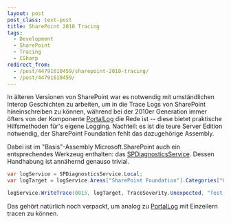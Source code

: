 ```yaml
---
layout: post
post_class: text-post
title: SharePoint 2010 Tracing
tags:
  - Development
  - SharePoint
  - Tracing
  - CSharp
redirect_from:
  - /post/44791610459/sharepoint-2010-tracing/
  - /post/44791610459/
---
```

In älteren Versionen von SharePoint war es notwendig mit umständlichen Interop Geschichten zu arbeiten, um in die Trace Logs von SharePoint hineinschreiben zu können, während bei der 2010er Generation immer öfters von der Komponente [PortalLog][0] die Rede ist -- diese bietet praktische Hilfsmethoden für's eigene Logging. Nachteil: es ist die teure Server Edition notwendig, der SharePoint Foundation fehlt das dazugehörige Assembly.

Dabei ist im "Basis"-Assembly Microsoft.SharePoint auch ein entsprechendes Werkzeug enthalten: das [SPDiagnosticsService][1]. Dessen Handhabung ist annähernd genauso trivial.

```csharp
var logService = SPDiagnosticsService.Local;
var logTarget = logService.Areas["SharePoint Foundation"].Categories["Unknown"];

logService.WriteTrace(0815, logTarget, TraceSeverity.Unexpected, "Test.");
```

Das gehört natürlich noch verpackt, um analog zu [PortalLog][2] mit Einzeilern tracen zu können.

[0]: https://msdn.microsoft.com/library/microsoft.office.server.diagnostics.portallog
[1]: https://msdn.microsoft.com/library/microsoft.sharepoint.administration.spdiagnosticsservice
[2]: https://msdn.microsoft.com/library/microsoft.office.server.diagnostics.portallog
